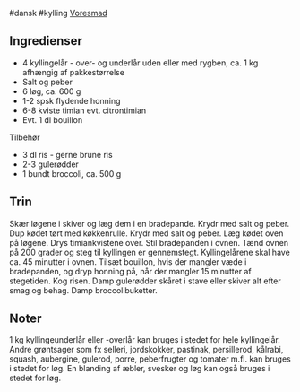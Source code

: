 #dansk #kylling
[Voresmad](https://voresmad.dk/opskrifter/ovnbagte-hele-kyllingelaar-med-honning-loeg-og-timian)

## Ingredienser
- 4 kyllingelår - over- og underlår uden eller med rygben, ca. 1 kg afhængig af pakkestørrelse
- Salt og peber
- 6 løg, ca. 600 g 
- 1-2 spsk flydende honning
- 6-8 kviste timian evt. citrontimian
- Evt. 1 dl bouillon

Tilbehør
- 3 dl ris - gerne brune ris
- 2-3 gulerødder
- 1 bundt broccoli, ca. 500 g

## Trin
Skær løgene i skiver og læg dem i en bradepande. Krydr med salt og peber.
Dup kødet tørt med køkkenrulle. Krydr med salt og peber. Læg kødet oven på løgene.
Drys timiankvistene over.
Stil bradepanden i ovnen. Tænd ovnen på 200 grader og steg til kyllingen er gennemstegt. Kyllingelårene skal have ca. 45 minutter i ovnen. Tilsæt bouillon, hvis der mangler væde i bradepanden, og dryp honning på, når der mangler 15 minutter af stegetiden.
Kog risen.
Damp gulerødder skåret i stave eller skiver alt efter smag og behag.
Damp broccolibuketter.

## Noter
1 kg kyllingeunderlår eller -overlår kan bruges i stedet for hele kyllingelår.
Andre grøntsager som fx selleri, jordskokker, pastinak, persillerod, kålrabi, squash, aubergine, gulerod, porre, peberfrugter og tomater m.fl. kan bruges i stedet for løg.
En blanding af æbler, svesker og løg kan også bruges i stedet for løg.